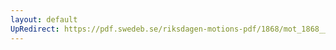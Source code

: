 ```yaml
---
layout: default
UpRedirect: https://pdf.swedeb.se/riksdagen-motions-pdf/1868/mot_1868__fk__00003/mot_1868__fk__00003_001.pdf
---
```

